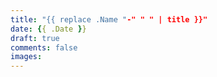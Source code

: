 ```yaml
---
title: "{{ replace .Name "-" " " | title }}"
date: {{ .Date }}
draft: true
comments: false
images: 
---
```


